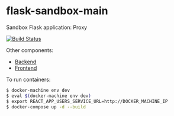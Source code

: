 # flask-sandbox-main
Sandbox Flask application: Proxy

[![Build Status](https://travis-ci.org/0x4e3/flask-sandbox-main.svg?branch=master)](https://travis-ci.org/0x4e3/flask-sandbox-main)

Other components:
* [Backend](https://github.com/0x4e3/flask-sandbox-users)  
* [Frontend](https://github.com/0x4e3/flask-sandbox-client)

To run containers:

```bash
$ docker-machine env dev
$ eval $(docker-machine env dev)
$ export REACT_APP_USERS_SERVICE_URL=http://DOCKER_MACHINE_IP
$ docker-compose up -d --build

```
